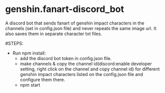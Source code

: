 # genshin.fanart-discord_bot
A discord bot that sends fanart of genshin impact characters in the channels (set in config.json file) and never repeats the same image url. It also saves them in separate character txt files.

#STEPS:
- Run npm install:
  - add the discord bot token in config.json file.
  - make channels & copy the channel id(discord:enable developer setting, right click on the channel and copy channel id) for different genshin impact characters listed on the config.json file and configure them there.
  - npm start  
